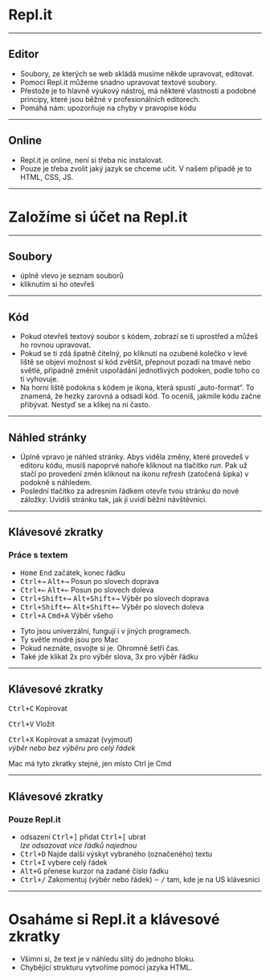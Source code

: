 <!-- .slide: data-state="c-slide-inter" -->

# Repl.it

----

## Editor

>>>
* Soubory, ze kterých se web skládá musíme někde upravovat, editovat.
* Pomocí Repl.it můžeme snadno upravovat textové soubory.
* Přestože je to hlavně výukový nástroj, má některé vlastnosti a podobné principy, které jsou běžné v profesionálních editorech.
* Pomáhá nám: upozorňuje na chyby v pravopise kódu

----

## Online

>>>
* Repl.it je online, není si třeba nic instalovat.
* Pouze je třeba zvolit jaký jazyk se chceme učit. V našem případě je to HTML, CSS, JS.

----

<!-- .slide: data-state="c-slide-task" -->

# Založíme si účet na Repl.it

----

## Soubory

>>>
* úplně vlevo je seznam souborů
* kliknutím si ho otevřeš

----

## Kód

>>>
* Pokud otevřeš textový soubor s kódem, zobrazí se ti uprostřed a můžeš ho rovnou upravovat.
* Pokud se ti zdá špatně čitelný, po kliknutí na ozubené kolečko v levé liště se objeví možnost si kód zvětšit, přepnout pozadí na tmavé nebo světlé, případně změnit uspořádání jednotlivých podoken, podle toho co ti vyhovuje.
* Na horní liště podokna s kódem je ikona, která spustí „auto-format“. To znamená, že hezky zarovná a odsadí kód. To oceníš, jakmile kódu začne přibývat. Nestyď se a klikej na ni často.

----

## Náhled stránky

>>>
* Úplně vpravo je náhled stránky. Abys viděla změny, které provedeš v editoru kódu, musíš napoprvé nahoře kliknout na tlačítko _run_. Pak už stačí po provedení změn kliknout na ikonu _refresh_ (zatočená šipka) v podokně s náhledem.
* Poslední tlačítko za adresním řádkem otevře tvou stránku do nové záložky. Uvidíš stránku tak, jak ji uvidí běžní návštěvníci.

----

## Klávesové zkratky

### Práce s textem
* <kbd>Home</kbd> <kbd>End</kbd> začátek, konec řádku
* <kbd>Ctrl+→</kbd> <kbd class="nichtvergissmeinnicht">Alt+→</kbd> Posun po slovech doprava
* <kbd>Ctrl+←</kbd> <kbd class="nichtvergissmeinnicht">Alt+←</kbd> Posun po slovech doleva
* <kbd>Ctrl+Shift+→</kbd> <kbd class="nichtvergissmeinnicht">Alt+Shift+→</kbd> Výběr po slovech doprava
* <kbd>Ctrl+Shift+←</kbd> <kbd class="nichtvergissmeinnicht">Alt+Shift+←</kbd> Výběr po slovech doleva
* <kbd>Ctrl+A</kbd> <kbd class="nichtvergissmeinnicht">Cmd+A</kbd> Výběr všeho

>>>
* Tyto jsou univerzální, fungují i v jiných programech.
* Ty světle modré jsou pro Mac
* Pokud neznáte, osvojte si je. Ohromně šetří čas.
* Také jde klikat 2x pro výběr slova, 3x pro výběr řádku


----

## Klávesové zkratky

<kbd>Ctrl+C</kbd> Kopírovat

<kbd>Ctrl+V</kbd> Vložit

<kbd>Ctrl+X</kbd> Kopírovat a smazat (vyjmout) <br> _výběr nebo bez výběru pro celý řádek_ <!-- .element: class="c-text-sm" -->


>>>
Mac má tyto zkratky stejné, jen místo Ctrl je Cmd

----

## Klávesové zkratky

### Pouze Repl.it
* odsazení <kbd>Ctrl+]</kbd> přidat <kbd>Ctrl+[</kbd> ubrat <br> _lze odsazovat více řádků najednou_ <!-- .element: class="c-text-sm" -->
* <kbd class="nichtvergissmeinnicht">Ctrl+D</kbd> Najde další výskyt vybraného (označeného) textu
* <kbd class="nichtvergissmeinnicht">Ctrl+I</kbd> vybere celý řádek
* <kbd class="nichtvergissmeinnicht">Alt+G</kbd> přenese kurzor na zadané číslo řádku
* <kbd class="nichtvergissmeinnicht">Ctrl+/</kbd> Zakomentuj (výběr nebo řádek) ‒ <kbd>/</kbd> tam, kde je na US klávesnici

----

<!-- .slide: data-state="c-slide-task" -->

# Osaháme si Repl.it a klávesové zkratky

>>>
* Všimni si, že text je v náhledu slitý do jednoho bloku.
* Chybějící strukturu vytvoříme pomocí jazyka HTML.
